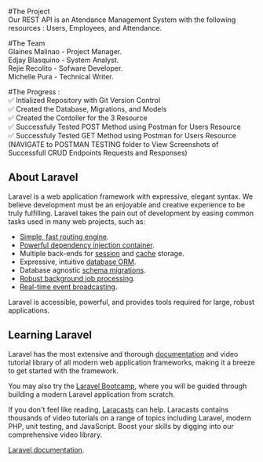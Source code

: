 #The Project  
Our REST API is an Atendance Management System with the following resources : Users, Employees, and Attendance. 

#The Team  
Glaines Malinao - Project Manager.   
Edjay Blasquino - System Analyst.  
Rejie Recolito  - Sofware Developer.  
Michelle Pura   - Technical Writer.  

#The Progress :  
✅ Intialized Repository with Git Version Control  
✅ Created the Database, Migrations, and Models  
✅ Created the Contoller for the 3 Resource  
✅ Successfuly Tested POST Method using Postman for Users Resource  
✅ Successfuly Tested GET Method using Postman for Users Resource  
(NAVIGATE to POSTMAN TESTING folder to View Screenshots of Successfull CRUD Endpoints Requests and Responses)  









## About Laravel

Laravel is a web application framework with expressive, elegant syntax. We believe development must be an enjoyable and creative experience to be truly fulfilling. Laravel takes the pain out of development by easing common tasks used in many web projects, such as:

- [Simple, fast routing engine](https://laravel.com/docs/routing).
- [Powerful dependency injection container](https://laravel.com/docs/container).
- Multiple back-ends for [session](https://laravel.com/docs/session) and [cache](https://laravel.com/docs/cache) storage.
- Expressive, intuitive [database ORM](https://laravel.com/docs/eloquent).
- Database agnostic [schema migrations](https://laravel.com/docs/migrations).
- [Robust background job processing](https://laravel.com/docs/queues).
- [Real-time event broadcasting](https://laravel.com/docs/broadcasting).

Laravel is accessible, powerful, and provides tools required for large, robust applications.

## Learning Laravel

Laravel has the most extensive and thorough [documentation](https://laravel.com/docs) and video tutorial library of all modern web application frameworks, making it a breeze to get started with the framework.

You may also try the [Laravel Bootcamp](https://bootcamp.laravel.com), where you will be guided through building a modern Laravel application from scratch.

If you don't feel like reading, [Laracasts](https://laracasts.com) can help. Laracasts contains thousands of video tutorials on a range of topics including Laravel, modern PHP, unit testing, and JavaScript. Boost your skills by digging into our comprehensive video library.

[Laravel documentation](https://laravel.com/docs/contributions).
